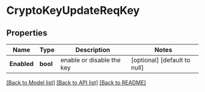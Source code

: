 # CryptoKeyUpdateReqKey

## Properties
Name | Type | Description | Notes
------------ | ------------- | ------------- | -------------
**Enabled** | **bool** | enable or disable the key | [optional] [default to null]

[[Back to Model list]](../README.md#documentation-for-models) [[Back to API list]](../README.md#documentation-for-api-endpoints) [[Back to README]](../README.md)


